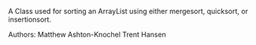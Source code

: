 A Class used for sorting an ArrayList<T> using either mergesort, quicksort, or insertionsort.

Authors:
Matthew Ashton-Knochel
Trent Hansen
